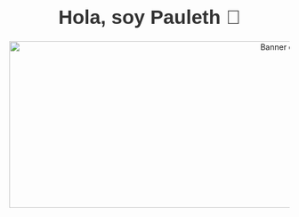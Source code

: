 <div align="center">
  <h1 style="font-family: 'Aptos', sans-serif; font-size: 2.5em; color: #333; ">Hola, soy Pauleth 🤗</h1> 
<div align="center">
  <img src="https://firebasestorage.googleapis.com/v0/b/empresacontable-f6247.appspot.com/o/Colorful%20Cute%20Illustrated%20Desktop%20Wallpaper.png?alt=media&token=ff02f421-c0c1-4967-8ace-6402bbc118cd" style="width:200%; height:300px; object-fit:cover; object-position:center;" alt="Banner de Pauleth">
</div>

